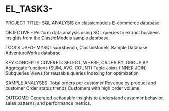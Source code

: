 # EL_TASK3-

PROJECT TITLE- SQL ANALYSIS on classicmodels E-commerce database

OBJECTIVE - Perform data analysis using SQL queries to extract business insights from the ClassicModels sample database.

TOOLS USED- 
MYSQL workbench, ClassicModels Sample Database, AdventureWorks database.

KEY CONCEPTS COVERED: 
SELECT, WHERE, ORDER BY, GROUP BY
Aggregate functions (SUM, AVG, COUNT)
Table Joins (INNER JOIN)
Subqueries
Views for reusable queries
Indexing for optimization

SAMPLE ANALYSES:
Total orders per customer
Revenue by product and customer
Order status trends
Customers with high order volume

OUTCOME:
Generated actionable insights to understand customer behavior, sales patterns, and performance metrics.
